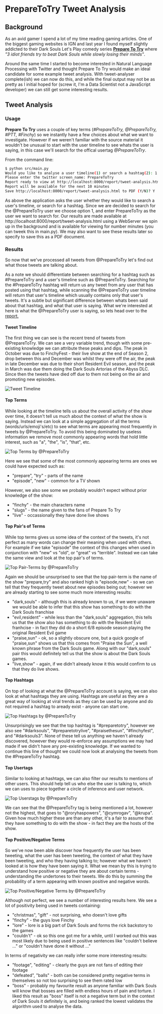 # PrepareToTry Tweet Analysis

## Background

As an avid gamer I spend a lot of my time reading gaming articles. One of the biggest gaming websites is IGN and last
year I found myself slightly addicted to their Dark Souls Let's Play comedy series [<b>Prepare To Try</b>](http://uk.ign.com/watch/prepare-to-try)
where <i>"3 idiot friends try to beat Dark Souls while slowly losing their minds"</i>.

Around the same time I started to become interested in Natural Language Processing with Twitter and thought Prepare To
Try would make an ideal candidate for some example tweet analysis.  With tweet-analyser complete(ish) we can now do this,
and while the final output may not be as pretty as I initial hoped for (screw it, I'm a Data Scientist not a JavaScript
developer) we can still get some interesting results.

## Tweet Analysis

### Usage

<b>Prepare To Try</b> uses a couple of key terms (<i>#PrepareToTry, @PrepareToTry, #PTT, #Finchy</i>) so we instantly have a
few choices about what we want to investigate. However if we weren't familiar with the source material it wouldn't be
unusual to start with the user timeline to see whats the user is saying, in this case we'll search for the offical usertag
<i>@PrepareToTry</i>.

From the command line:
```bash
$ python src/main.py
Would you like to analyse a user timeline(1) or search a hashtag(2): 1
Please enter the twitter screen_name: PrepareToTry
Report ready to view at http://localhost:8000/report/tweet-analysis.html
Report will be available for the next 10 minutes
Save http://localhost:8000/report/tweet-analysis.html to PDF (Y/N)? Y
```

As above the application asks the user whether they would like to search a user's timeline, or search for a hashtag.
Since we are decided to search for the @PrepareToTry user we choose option 1, and enter PrepareToTry as the user
we want to search for. Our results are made available at http://localhost:8000/report/tweet-analysis.html using a WebServer
we spin up in the background and is available for viewing for number minutes (you can tweek this in main.py). We may also
want to see these results later so specify to save this as a PDF document.

### Results

So now that we've processed all tweets from @PrepareToTry let's find out what those tweets are talking about.

As a note we should differentiate between searching for a hashtag such as #PrepareToTry and a user's timeline such as
@PrepareToTry.  Searching for the #PrepareToTry hashtag will return us any tweet from any user that has posted using that
hashtag, while scanning the @PrepareToTry user timeline will return that user's timeline which usually contains only that
user's tweets.  It's a subtle but significant difference between whats been said about that hashtag, and what that user
is saying.  What we're interested at here is what the @PrepareToTry user is saying, so lets head over to the
[report.](http://localhost:8000/report/tweet-analysis.html)

#### Tweet Timeline

The first thing we can see is the recent trend of tweets from @PrepareToTry. We can see a very variable trend, though with
some pre-existing knowledge we can attribute these peaks and dips. The peak in October was due to FinchyFest - their live
show at the end of Season 2, drop between this and December was whilst they were off the air, the peak in late December was
due to their short Resident Evil season, and the peak in March was due them doing the Dark Souls Artorias of the Abyss DLC.
Since then the tweets have died off due to them not being on the air and promoting new episodes.

![Tweet Timeline](PTT_timeline.png)


#### Top Terms

While looking at the timeline tells us about the overall activity of the show over time, it doesn't tell us much about the
context of what the show is saying. Instead we can look at a simple aggregation of all the terms (words/urls/emoji's/etc)
to see what terms are appearing most frequently in tweets by @PrepareToTry. To avoid this being dominated by useless
information we remove most commonly appearing words that hold little interest, such as "a", "the", "is", "that", etc.

![Top Terms by @PrepareToTry](PTT_top_terms.png)

 Here we see that some of the most commonly appearing terms are ones we could have expected such as:
  * "prepare", "try" - parts of the name
  * "episode", "new" - common for a TV shown

 However, we also see some we probably wouldn't expect without prior knowledge of the show:
 * "finchy" - the main characters name
 * "slugs" - the name given to the fans of Prepare To Try
 * "live" - occassionally they have done live shows

#### Top Pair's of Terms

 While top terms gives us some idea of the context of the tweets, it's not perfect as many words can change their meaning when
 used with others.  For example if we take "episode" the context of this changes when used in conjunction with "new" vs "old",
 or "great" vs "terrible".  Instead we can take the same view and look at the top pair's of terms.

![Top Pair-Terms by @PrepareToTry](PTT_top_pairs.png)

Again we should be unsurprised to see that the top pair-term is the name of the show "prepare,try" and also ranked high is
"episode,new" - so we can tell that they frequently tweet about new episodes being out; however we are already starting to see
some much more interesting results:
* "dark,souls" - although this is already known to us, if we were unaware we would be able to infer that this show has something
to do with the Dark Souls franchise
* "evil,resident" - while less than the "dark,souls" aggregation, this tells us that the show also has something to do with the
Resident Evil franhcise - in fact they did do a short 6/8 episode season playing the original Resident Evil game
* "praise,sun" - ok, so a slightly obscure one, but a quick google of "praise,sun" shows us that this comes from "Praise the Sun",
a well known phrase from the Dark Souls game.  Along with our "dark,souls" pair this would definitely tell us that the show is
about the Dark Souls games.
* "live,show" - again, if we didn't already know it this would confirm to us that they do live shows.

#### Top Hashtags

On top of looking at what the @PrepareToTry account is saying, we can also look at what hashtags they are using. Hashtags are
useful as they are a great way of looking at viral trends as they can be used by anyone and do not required a hashtag to aready
exist - anyone can start one.

![Top Hashtags by @PrepareToTry](PTT_top_hashtags.png)

Unsurprisingly we see that the top hashtag is "#preparetotry", however we also see "#darksouls", "#preparetotrylive",
"#praisethesun", "#finchyfest", and "#darksouls3". None of these tell us anything we haven't already discovered, however
they would re-enforce any assumptions we may had made if we didn't have any pre-existing knowledge. If we wanted to continue
this line of thought we could now look at analysing the tweets from the #PrepareToTry hashtag.

#### Top Usertags

Similar to looking at hashtags, we can also filter our results to mentions of other users. This should help tell us who else the
user is talking to, which we can uses to piece together a circle of inference and user network.

![Top Userstags by @PrepareToTry](PTT_top_users.png)

We can see that the @PrepareToTry tag is being mentioned a lot, however not the highest, that goes to "@roryhaspowers", "@cymrogav",
"@krupa". Given how much higher these are than any other, it's a fair to assume that they have something to do with the show - in
fact they are the hosts of the show.

#### Top Positive/Negative Terms

So we've now been able discover how frequently the user has been tweeting, what the user has been tweeting, the context of what they
 have been tweeting, and who they having talking to; however what we haven't looked at is how they have been saying it. What we mean
 by this is trying to understand how positive or negative they are about certain terms - understanding the undertones to their tweets.
 We do this by summing the probability of a term appearing with known positive and negative words.

![Top Positive/Negative Terms by @PrepareToTry](term_positivity.png)

Although not perfect, we see a number of interesting results here. We see a lot of positivity being used in tweets containing:
* "christmas", "gift" - not surprising, who doesn't love gifts
* "finchy" - the guys love Finchy
* "lore" - lore is a big part of Dark Souls and forms the rick backstory to the games
* "couldn't" - ok so this one got me for a while, until I worked out this was most likely due to being used in positive sentences like
"couldn't believe ..." or "couldn't have done it without ..."

In terms of negativity we can really infer some more interesting results:
* "footage", "editing" - clearly the guys are not fans of editing their footage
* "defeated", "balls" - both can be considered pretty negative terms in themselves so not too surprising to see them rated low
* "boss" - probably my favourite result as anyone familiar with Dark Souls will know that bosses are filled with endless hours of pain
and torture. I liked this result as "boss" itself is not a negative term but in the context of Dark Souls it definitely is, and being
ranked the lowest validates the algorithm used to analyse the data.